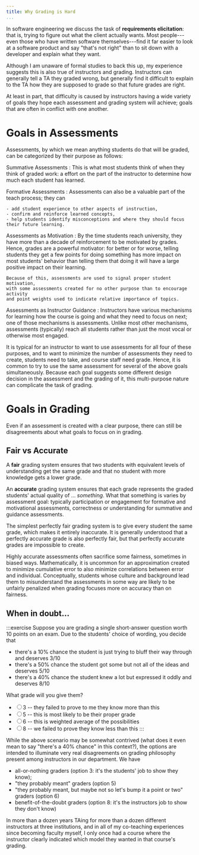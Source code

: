 ```yaml
---
title: Why Grading is Hard
...
```


In software engineering we discuss the task of **requirements elicitation**:
that is, trying to figure out what the client actually wants.
Most people---even those who have written software themselves---find it far easier to look at a software product and say "that's not right"
than to sit down with a developer and explain what they want.

Although I am unaware of formal studies to back this up,
my experience suggests this is also true of instructors and grading.
Instructors can generally tell a TA they graded wrong,
but generally find it difficult to explain to the TA
how they are supposed to grade so that future grades are right.

At least in part, that difficulty is caused by instructors having a wide variety of goals they hope each assessment and grading system will achieve; goals that are often in conflict with one another.

# Goals in Assessments

Assessments, by which we mean anything students do that will be graded, can be categorized by their purpose as follows:

Summative Assessments
:   This is what most students think of when they think of graded work:
    a effort on the part of the instructor to determine how much each student has learned.

Formative Assessments
:   Assessments can also be a valuable part of the teach process;
    they can 
    
    - add student experience to other aspects of instruction,
    - confirm and reinforce learned concepts,
    - help students identify misconceptions and where they should focus their future learning.
    
Assessments as Motivation
:   By the time students reach university, they have more than a decade of reinforcement to be motivated by grades.
    Hence, grades are a powerful motivator: for better or for worse, telling students they get a few points for doing something has more impact on most students' behavior
    than telling them that doing it will have a large positive impact on their learning.
    
    Because of this, assessments are used to signal proper student motivation,
    with some assessments created for no other purpose than to encourage activity
    and point weights used to indicate relative importance of topics.

Assessments as Instructor Guidance
:   Instructors have various mechanisms for learning how the course is going and what they need to focus on next;
    one of those mechanisms is assessments.
    Unlike most other mechanisms, assessments (typically) reach all students rather than just the most vocal or otherwise most engaged.

It is typical for an instructor to want to use assessments for all four of these purposes,
and to want to minimize the number of assessments they need to create, students need to take, and course staff need grade.
Hence, it is common to try to use the same assessment for several of the above goals simultaneously.
Because each goal suggests some different design decision in the assessment and the grading of it,
this multi-purpose nature can complicate the task of grading.

# Goals in Grading

Even if an assessment is created with a clear purpose, there can still be disagreements about what goals to focus on in grading.

## Fair vs Accurate

A **fair** grading system ensures that two students with equivalent levels of understanding get the same grade
and that no student with more knowledge gets a lower grade.

An **accurate** grading system ensures that each grade represents the graded students' actual quality of ... *something*.
What that something is varies by assessment goal: typically participation or engagement for formative and motivational assessments, correctness or understanding for summative and guidance assessments.

The simplest perfectly fair grading system is to give every student the same grade, which makes it entirely inaccurate.
It is generally understood that a perfectly accurate grade is also perfectly fair, but that perfectly accurate grades are impossible to create.

Highly accurate assessments often sacrifice some fairness, sometimes in biased ways.
Mathematically, it is uncommon for an approximation created to minimize cumulative error to also minimize correlations between error and individual.
Conceptually, students whose culture and background lead them to misunderstand the assessments in some way are likely to be unfairly penalized when grading focuses more on accuracy than on fairness.

## When in doubt...

:::exercise
Suppose you are grading a single short-answer question worth 10 points on an exam.
Due to the students' choice of wording, you decide that

- there's a 10% chance the student is just trying to bluff their way through and deserves 3/10  
- there's a 50% chance the student got some but not all of the ideas and deserves 5/10
- there's a 40% chance the student knew a lot but expressed it oddly and deserves 8/10

What grade will you give them?

- <label><input type="radio" name="grade" value="3">3 -- they failed to prove to me they know more than this</label>
- <label><input type="radio" name="grade" value="5">5 -- this is most likely to be their proper grade</label>
- <label><input type="radio" name="grade" value="6">6 -- this is weighted average of the possibilities</label>
- <label><input type="radio" name="grade" value="8">8 -- we failed to prove they know less than this</label>
:::

While the above scenario may be somewhat contrived (what does it even mean to say "there's a 40% chance" in this context?),
the options are intended to illuminate very real disagreements on grading philosophy present among instructors in our department.
We have

- all-or-nothing graders (option 3: it's the students' job to show they know);
- "they probably meant" graders (option 5)
- "they probably meant, but maybe not so let's bump it a point or two" graders (option 6)
- benefit-of-the-doubt graders (option 8: it's the instructors job to show they don't know)

In more than a dozen years TAing for more than a dozen different instructors at three institutions, and in all of my co-teaching experiences since becoming faculty myself, I only once had a course where the instructor clearly indicated which model they wanted in that course's grading.
